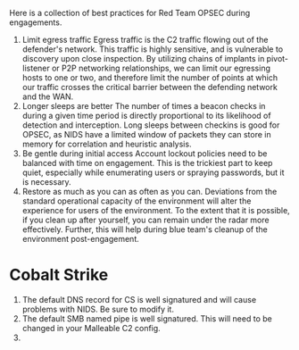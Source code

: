 Here is a collection of best practices for Red Team OPSEC during engagements. 

1. Limit egress traffic
Egress traffic is the C2 traffic flowing out of the defender's network. This traffic is highly sensitive, and is vulnerable to discovery upon close inspection. By utilizing chains of implants in pivot-listener or P2P networking relationships, we can limit our egressing hosts to one or two, and therefore limit the number of points at which our traffic crosses the critical barrier between the defending network and the WAN. 
2. Longer sleeps are better
The number of times a beacon checks in during a given time period is directly proportional to its likelihood of detection and interception. Long sleeps between checkins is good for OPSEC, as NIDS have a limited window of packets they can store in memory for correlation and heuristic analysis. 
3. Be gentle during initial access
Account lockout policies need to be balanced with time on engagement. This is the trickiest part to keep quiet, especially while enumerating users or spraying passwords, but it is necessary. 
4. Restore as much as you can as often as you can. 
Deviations from the standard operational capacity of the environment will alter the experience for users of the environment. To the extent that it is possible, if you clean up after yourself, you can remain under the radar more effectively. Further, this will help during blue team's cleanup of the environment post-engagement.

# Cobalt Strike
1. The default DNS record for CS is well signatured and will cause problems with NIDS. Be sure to modify it. 
2. The default SMB named pipe is well signatured. This will need to be changed in your Malleable C2 config. 
3. 